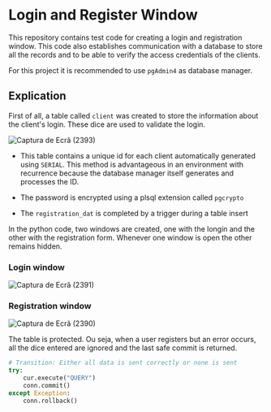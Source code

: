 # Login and Register Window

This repository contains test code for creating a login and registration window. This code also establishes communication with a database to store all the records and to be able to verify the access credentials of the clients.

For this project it is recommended to use ``pgAdmin4`` as database manager.

## Explication

First of all, a table called ``client`` was created to store the information about the client's login. These dice are used to validate the login.

![Captura de Ecrã (2393)](https://github.com/AguilaDavid/login_register_window/assets/125582704/3bfac159-8154-41cc-82be-d3d6a69bc790)

* This table contains a unique id for each client automatically generated using ``SERIAL``. This method is advantageous in an environment with recurrence because the database manager itself generates and processes the ID.

* The password is encrypted using a plsql extension called ``pgcrypto``

* The ``registration_dat`` is completed by a trigger during a table insert

In the python code, two windows are created, one with the longin and the other with the registration form. Whenever one window is open the other remains hidden.

### Login window
![Captura de Ecrã (2391)](https://github.com/AguilaDavid/login_register_window/assets/125582704/0b9fe80e-aee6-4c64-83ca-560dcd5bddec)

### Registration window
![Captura de Ecrã (2390)](https://github.com/AguilaDavid/login_register_window/assets/125582704/8c57c361-0e13-4886-8c8e-628447cb6784)

The table is protected. Ou seja, when a user registers but an error occurs, all the dice entered are ignored and the last safe commit is returned.

```python
# Transition: Either all data is sent correctly or none is sent
try:
    cur.execute("QUERY")
    conn.commit()
except Exception:
    conn.rollback()
```

